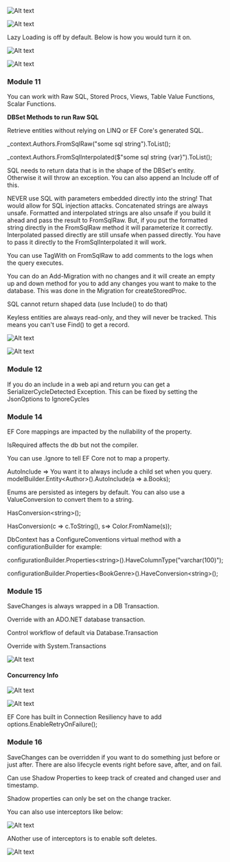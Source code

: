 ![Alt text](image-1.png)

![Alt text](image.png)

Lazy Loading is off by default.  Below is how you would turn it on.

![Alt text](image-2.png)

![Alt text](image-3.png)


### Module 11

You can work with Raw SQL, Stored Procs, Views, Table Value Functions, Scalar Functions.

**DBSet Methods to run Raw SQL**

Retrieve entities without relying on LINQ or EF Core's generated SQL.

_context.Authors.FromSqlRaw("some sql string").ToList(); 

_context.Authors.FromSqlInterpolated($"some sql string {var}").ToList();

SQL needs to return data that is in the shape of the DBSet's entity.  Otherwise it will throw an exception.  You can also append an Include off of this.

NEVER use SQL with parameters embedded directly into the string!  That would allow for SQL injection attacks.  Concatenated strings are always unsafe.  Formatted  and interpolated strings are also unsafe if you build it ahead and pass the result to FromSqlRaw.  But, if you put the formatted string directly in the FromSqlRaw method it will parameterize it correctly.  Interpolated passed directly are still unsafe when passed directly.  You have to pass it directly to the FromSqlInterpolated it will work.

You can use TagWith on FromSqlRaw to add comments to the logs when the query executes.

You can do an Add-Migration with no changes and it will create an empty up and down method for you to add any changes you want to make to the database.  This was done in the Migration for createStoredProc.

SQL cannot return shaped data (use Include() to do that)

Keyless entities are always read-only, and they will never be tracked.  This means you can't use Find() to get a record.

![Alt text](image-4.png)

![Alt text](image-5.png)

### Module 12

If you do an include in a web api and return you can get a SerializerCycleDetected Exception.  This can be fixed by setting the JsonOptions to IgnoreCycles

### Module 14

EF Core mappings are impacted by the nullability of the property.

IsRequired affects the db but not the compiler.

You can use .Ignore to tell EF Core not to map a property.

AutoInclude => You want it to always include a child set when you query.
modelBuilder.Entity\<Author>\().AutoInclude(a => a.Books);

Enums are persisted as integers by default.  You can also use a ValueConversion to convert them to a string.

HasConversion\<string\>();

HasConversion(c => c.ToString(), s=> Color.FromName(s));

DbContext has a ConfigureConventions virtual method with a configurationBuilder for example:

configurationBuilder.Properties\<string\>().HaveColumnType("varchar(100)");

configurationBuilder.Properties\<BookGenre\>().HaveConversion\<string\>();

### Module 15

SaveChanges is always wrapped in a DB Transaction.

Override with an ADO.NET database transaction.

Control workflow of default via Database.Transaction

Override with System.Transactions

![Alt text](image-6.png)

#### Concurrency Info

![Alt text](image-7.png)

![Alt text](image-8.png)

EF Core has built in Connection Resiliency have to add options.EnableRetryOnFailure();

### Module 16

SaveChanges can be overridden if you want to do something just before or just after.  There are also lifecycle events right before save, after, and on fail.

Can use Shadow Properties to keep track of created and changed user and timestamp.

Shadow properties can only be set on the change tracker.

You can also use interceptors like below:

![Alt text](image-9.png)

ANother use of interceptors is to enable soft deletes.

![Alt text](image-10.png)